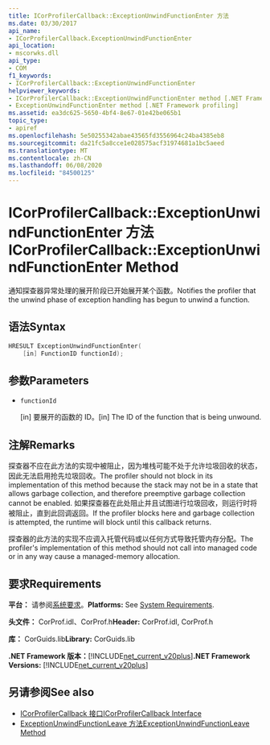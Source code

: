 ```yaml
---
title: ICorProfilerCallback::ExceptionUnwindFunctionEnter 方法
ms.date: 03/30/2017
api_name:
- ICorProfilerCallback.ExceptionUnwindFunctionEnter
api_location:
- mscorwks.dll
api_type:
- COM
f1_keywords:
- ICorProfilerCallback::ExceptionUnwindFunctionEnter
helpviewer_keywords:
- ICorProfilerCallback::ExceptionUnwindFunctionEnter method [.NET Framework profiling]
- ExceptionUnwindFunctionEnter method [.NET Framework profiling]
ms.assetid: ea3dc625-5650-4bf4-8e67-01e42be065b1
topic_type:
- apiref
ms.openlocfilehash: 5e50255342abae43565fd3556964c24ba4385eb8
ms.sourcegitcommit: da21fc5a8cce1e028575acf31974681a1bc5aeed
ms.translationtype: MT
ms.contentlocale: zh-CN
ms.lasthandoff: 06/08/2020
ms.locfileid: "84500125"
---
```

# <a name="icorprofilercallbackexceptionunwindfunctionenter-method"></a><span data-ttu-id="abf26-102">ICorProfilerCallback::ExceptionUnwindFunctionEnter 方法</span><span class="sxs-lookup"><span data-stu-id="abf26-102">ICorProfilerCallback::ExceptionUnwindFunctionEnter Method</span></span>
<span data-ttu-id="abf26-103">通知探查器异常处理的展开阶段已开始展开某个函数。</span><span class="sxs-lookup"><span data-stu-id="abf26-103">Notifies the profiler that the unwind phase of exception handling has begun to unwind a function.</span></span>  
  
## <a name="syntax"></a><span data-ttu-id="abf26-104">语法</span><span class="sxs-lookup"><span data-stu-id="abf26-104">Syntax</span></span>  
  
```cpp  
HRESULT ExceptionUnwindFunctionEnter(  
    [in] FunctionID functionId);  
```  
  
## <a name="parameters"></a><span data-ttu-id="abf26-105">参数</span><span class="sxs-lookup"><span data-stu-id="abf26-105">Parameters</span></span>

- `functionId`

  <span data-ttu-id="abf26-106">\[in] 要展开的函数的 ID。</span><span class="sxs-lookup"><span data-stu-id="abf26-106">\[in] The ID of the function that is being unwound.</span></span>

## <a name="remarks"></a><span data-ttu-id="abf26-107">注解</span><span class="sxs-lookup"><span data-stu-id="abf26-107">Remarks</span></span>  
 <span data-ttu-id="abf26-108">探查器不应在此方法的实现中被阻止，因为堆栈可能不处于允许垃圾回收的状态，因此无法启用抢先垃圾回收。</span><span class="sxs-lookup"><span data-stu-id="abf26-108">The profiler should not block in its implementation of this method because the stack may not be in a state that allows garbage collection, and therefore preemptive garbage collection cannot be enabled.</span></span> <span data-ttu-id="abf26-109">如果探查器在此处阻止并且试图进行垃圾回收，则运行时将被阻止，直到此回调返回。</span><span class="sxs-lookup"><span data-stu-id="abf26-109">If the profiler blocks here and garbage collection is attempted, the runtime will block until this callback returns.</span></span>  
  
 <span data-ttu-id="abf26-110">探查器的此方法的实现不应调入托管代码或以任何方式导致托管内存分配。</span><span class="sxs-lookup"><span data-stu-id="abf26-110">The profiler's implementation of this method should not call into managed code or in any way cause a managed-memory allocation.</span></span>  
  
## <a name="requirements"></a><span data-ttu-id="abf26-111">要求</span><span class="sxs-lookup"><span data-stu-id="abf26-111">Requirements</span></span>  
 <span data-ttu-id="abf26-112">**平台：** 请参阅[系统要求](../../get-started/system-requirements.md)。</span><span class="sxs-lookup"><span data-stu-id="abf26-112">**Platforms:** See [System Requirements](../../get-started/system-requirements.md).</span></span>  
  
 <span data-ttu-id="abf26-113">**头文件：** CorProf.idl、CorProf.h</span><span class="sxs-lookup"><span data-stu-id="abf26-113">**Header:** CorProf.idl, CorProf.h</span></span>  
  
 <span data-ttu-id="abf26-114">**库：** CorGuids.lib</span><span class="sxs-lookup"><span data-stu-id="abf26-114">**Library:** CorGuids.lib</span></span>  
  
 <span data-ttu-id="abf26-115">**.NET Framework 版本：**[!INCLUDE[net_current_v20plus](../../../../includes/net-current-v20plus-md.md)]</span><span class="sxs-lookup"><span data-stu-id="abf26-115">**.NET Framework Versions:** [!INCLUDE[net_current_v20plus](../../../../includes/net-current-v20plus-md.md)]</span></span>  
  
## <a name="see-also"></a><span data-ttu-id="abf26-116">另请参阅</span><span class="sxs-lookup"><span data-stu-id="abf26-116">See also</span></span>

- [<span data-ttu-id="abf26-117">ICorProfilerCallback 接口</span><span class="sxs-lookup"><span data-stu-id="abf26-117">ICorProfilerCallback Interface</span></span>](icorprofilercallback-interface.md)
- [<span data-ttu-id="abf26-118">ExceptionUnwindFunctionLeave 方法</span><span class="sxs-lookup"><span data-stu-id="abf26-118">ExceptionUnwindFunctionLeave Method</span></span>](icorprofilercallback-exceptionunwindfunctionleave-method.md)
